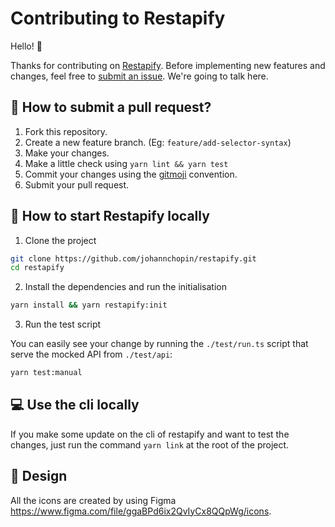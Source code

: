 # Contributing to Restapify

Hello! 👋

Thanks for contributing on [Restapify](https://github.com/johannchopin/restapify/). Before implementing new features and changes, feel free to [submit an issue](https://github.com/johannchopin/restapify/issues/new). We're going to talk here.

## 🌱 How to submit a pull request?

1. Fork this repository.
2. Create a new feature branch. (Eg: `feature/add-selector-syntax`)
3. Make your changes.
4. Make a little check using `yarn lint && yarn test`
5. Commit your changes using the [gitmoji](https://gitmoji.dev/) convention.
6. Submit your pull request.

## 🔨 How to start Restapify locally

1. Clone the project

```bash
git clone https://github.com/johannchopin/restapify.git
cd restapify
```

2. Install the dependencies and run the initialisation

```bash
yarn install && yarn restapify:init
```

3. Run the test script

You can easily see your change by running the `./test/run.ts` script that serve the mocked API from `./test/api`:

```bash
yarn test:manual
```

## 💻 Use the cli locally

If you make some update on the cli of restapify and want to test the changes, just run the command `yarn link` at the root of the project.

## 🎨 Design

All the icons are created by using Figma https://www.figma.com/file/ggaBPd6ix2QvIyCx8QQpWg/icons.
